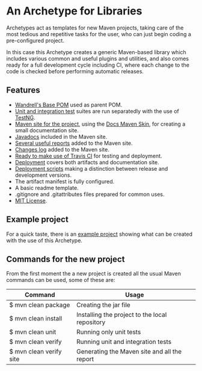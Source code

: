 # An Archetype for Libraries

Archetypes act as templates for new Maven projects, taking care of the most tedious and repetitive tasks for the user, who can just begin coding a pre-configured project.

In this case this Archetype creates a generic Maven-based library which includes various common and useful plugins and utilities, and also comes ready for a full development cycle including CI, where each change to the code is checked before performing automatic releases.

## Features

- [Wandrell's Base POM][base-pom] used as parent POM.
- [Unit and integration test][tests] suites are run separatedly with the use of [TestNG][testng].
- [Maven site for the project][site], using the [Docs Maven Skin][docs-skin], for creating a small documentation site.
- [Javadocs][site-javadoc] included in the Maven site.
- [Several useful reports][site-reports] added to the Maven site.
- [Changes log][changes] added to the Maven site.
- [Ready to make use of Travis CI][travis] for testing and deployment.
- [Deployment][deployment] covers both artifacts and documentation site.
- [Deployment scripts][deployment-scripts] making a distinction between release and development versions.
- The artifact manifest is fully configured.
- A basic readme template.
- .gitignore and .gitattributes files prepared for common uses.
- [MIT License][license].

## Example project

For a quick taste, there is an [example project][example-project] showing what can be created with the use of this Archetype.

## Commands for the new project

From the first moment the a new project is created all the usual Maven commands can be used, some of these are:

|Command|Usage|
|---|---|
|$ mvn clean package|Creating the jar file|
|$ mvn clean install|Installing the project to the local repository|
|$ mvn clean unit|Running only unit tests|
|$ mvn clean verify|Running unit and integration tests|
|$ mvn clean verify site|Generating the Maven site and all the report|


[base-pom]: https://github.com/Bernardo-MG/base-pom
[docs-skin]: https://github.com/Bernardo-MG/docs-maven-skin
[example-project]: https://github.com/Bernardo-MG/library-maven-archetype-example

[testng]: http://testng.org/

[license]: ./license.html

[deployment]: ./deployment.html
[deployment-scripts]: ./deployment.html#scripts
[changes]: ./changes.html
[site]: ./site.html
[site-javadoc]: ./site.html#javadocs
[site-reports]: ./site.html#reports
[tests]: ./tests.html
[travis]: ./travis.html

